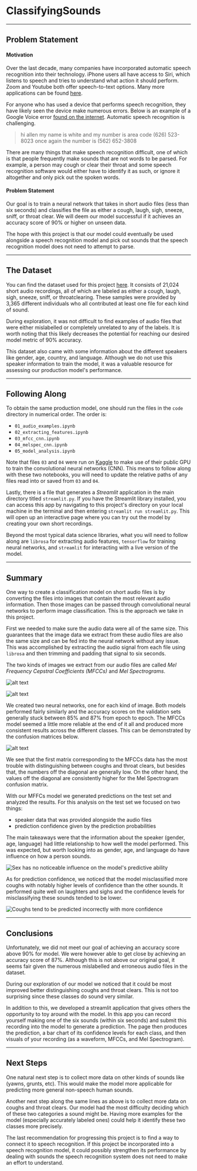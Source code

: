 # ClassifyingSounds

---

## Problem Statement
#### Motivation
Over the last decade, many companies have incorporated automatic speech recognition into their technology. iPhone users all have access to Siri, which listens to speech and tries to understand what action it should perform. Zoom and Youtube both offer speech-to-text options. Many more applications can be found [here](https://en.wikipedia.org/wiki/Speech_recognition).

For anyone who has used a device that performs speech recognition, they have likely seen the device make numerous errors. Below is an example of a Google Voice error [found on the internet](https://www.technologizer.com/2010/08/22/worst-google-voice-transcription-errors/). Automatic speech recognition is challenging. 
> hi allen my name is white and my number is area code (626) 523-8023 once again the number is (562) 652-3808

There are many things that make speech recognition difficult, one of which is that people frequently make sounds that are not words to be parsed. For example, a person may cough or clear their throat and some speech recognition software would either have to identify it as such, or ignore it altogether and only pick out the spoken words.

#### Problem Statement
Our goal is to train a neural network that takes in short audio files (less than six seconds) and classifies the file as either a cough, laugh, sigh, sneeze, sniff, or throat clear. We will deem our model successful if it achieves an accuracy score of 90% or higher on unseen data.

The hope with this project is that our model could eventually be used alongside a speech recognition model and pick out sounds that the speech recognition model does not need to attempt to parse.

---

## The Dataset
You can find the dataset used for this project [here](https://github.com/YuanGongND/vocalsound#Download-VocalSound). It consists of 21,024 short audio recordings, all of which are labeled as either a cough, laugh, sigh, sneeze, sniff, or throatclearing. These samples were provided by 3,365 different individuals who all contributed at least one file for each kind of sound.

During exploration, it was not difficult to find examples of audio files that were either mislabelled or completely unrelated to any of the labels. It is worth noting that this likely decreases the potential for reaching our desired model metric of 90% accuracy.

This dataset also came with some information about the different speakers like gender, age, country, and language. Although we do not use this speaker information to train the model, it was a valuable resource for assessing our production model's performance.


---

## Following Along
To obtain the same production model, one should run the files in the `code` directory in numerical order. The order is:
- `01_audio_examples.ipynb`
- `02_extracting_features.ipynb`
- `03_mfcc_cnn.ipynb`
- `04_melspec_cnn.ipynb`
- `05_model_analysis.ipynb`

Note that files `03` and `04` were run on [Kaggle](https://www.kaggle.com/) to make use of their public GPU to train the convolutional neural networks (CNN). This means to follow along with these two notebooks, you will need to update the relative paths of any files read into or saved from `03` and `04`.

Lastly, there is a file that generates a *Streamlit* application in the main directory titled `streamlit.py`. If you have the Streamlit library installed, you can access this app by navigating to this project's directory on your local machine in the terminal and then entering `streamlit run streamlit.py`. This will open up an interactive page where you can try out the model by creating your own short recordings.

Beyond the most typical data science libraries, what you will need to follow along are `librosa` for extracting audio features, `tensorflow` for training neural networks, and `streamlit` for interacting with a live version of the model.

---

## Summary

One way to create a classification model on short audio files is by converting the files into images that contain the most relevant audio information. Then those images can be passed through convolutional neural networks to perform image classification. This is the approach we take in this project.

First we needed to make sure the audio data were all of the same size. This guarantees that the image data we extract from these audio files are also the same size and can be fed into the neural network without any issue. This was accomplished by extracting the audio signal from each file using `librosa` and then trimming and padding that signal to six seconds.

The two kinds of images we extract from our audio files are called *Mel Frequency Cepstral Coefficients (MFCCs)* and *Mel Spectrograms*.

![alt text](images/cough_mfccs.png)

![alt text](images/cough_melspec.png)

We created two neural networks, one for each kind of image. Both models performed fairly similarly and the accuracy scores on the validation sets generally stuck between 85% and 87% from epoch to epoch. The MFCCs model seemed a little more reliable at the end of it all and produced more consistent results across the different classes. This can be demonstrated by the confusion matrices below. 

![alt text](images/confusion_matrix.png)

We see that the first matrix corresponding to the MFCCs data has the most trouble with distinguishing between coughs and throat clears, but besides that, the numbers off the diagonal are generally low. On the other hand, the values off the diagonal are consistently higher for the Mel Spectrogram confusion matrix.

With our MFFCs model we generated predictions on the test set and analyzed the results. For this analysis on the test set we focused on two things:

- speaker data that was provided alongside the audio files
- prediction confidence given by the prediction probabilities

The main takeaways were that the information about the speaker (gender, age, language) had little relationship to how well the model performed. This was expected, but worth looking into as gender, age, and language do have influence on how a person sounds.

![Sex has no noticeable influence on the model's predictive ability](images/sex_predictions.png)

As for prediction confidence, we noticed that the model misclassified more coughs with notably higher levels of confidence than the other sounds. It performed quite well on laughters and sighs and the confidence levels for misclassifying these sounds tended to be lower.

![Coughs tend to be predicted incorrectly with more confidence](images/avg_conf_preds.png)

---

## Conclusions

Unfortunately, we did not meet our goal of achieving an accuracy score above 90% for model. We were however able to get close by achieving an accuracy score of 87%. Although this is not above our original goal, it seems fair given the numerous mislabelled and erroneous audio files in the dataset.

During our exploration of our model we noticed that it could be most improved better distinguishing coughs and throat clears. This is not too surprising since these classes do sound very similar.

In addition to this, we developed a streamlit application that gives others the opportunity to toy around with the model. In this app you can record yourself making one of the six sounds (within six seconds) and submit this recording into the model to generate a prediction. The page then produces the prediction, a bar chart of its confidence levels for each class, and then visuals of your recording (as a waveform, MFCCs, and Mel Spectrogram).

---

## Next Steps

One natural next step is to collect more data on other kinds of sounds like (yawns, grunts, etc). This would make the model more applicable for predicting more general non-speech human sounds.

Another next step along the same lines as above is to collect more data on coughs and throat clears. Our model had the most difficulty deciding which of these two categories a sound might be. Having more examples for the model (especially accurately labeled ones) could help it identify these two classes more precisely.

The last recommendation for progressing this project is to find a way to connect it to speech recognition. If this project be incorporated into a speech recognition model, it could possibly strengthen its performance by dealing with sounds the speech recognition system does not need to make an effort to understand.